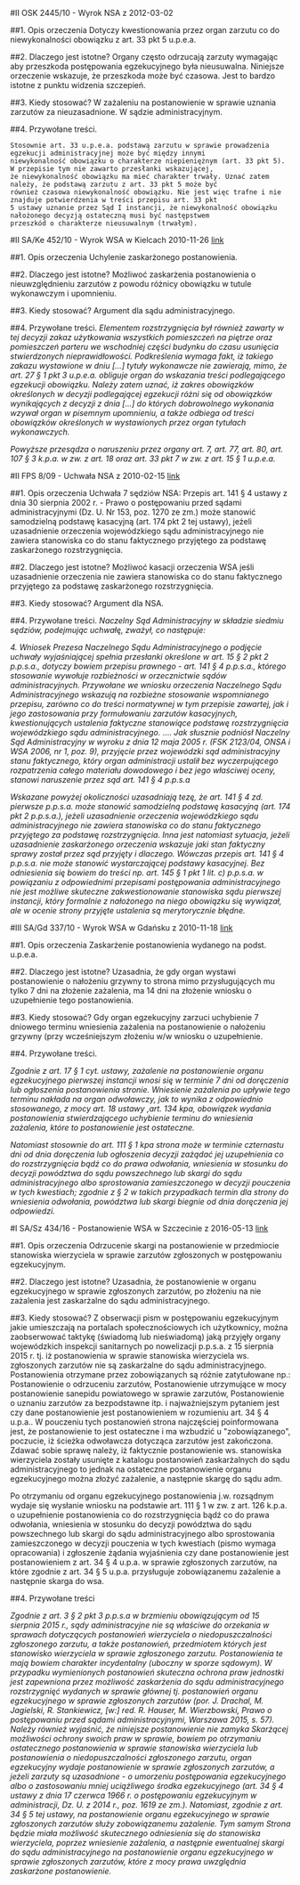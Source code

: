 #II OSK 2445/10 - Wyrok NSA z 2012-03-02

##1. Opis orzeczenia
Dotyczy kwestionowania przez organ zarzutu co do niewykonalności obowiązku z art. 33 pkt 5 u.p.e.a.

##2. Dlaczego jest istotne?
Organy często odrzucają zarzuty wymagając aby przeszkoda postępowania egzekucyjnego była nieusuwalna. Niniejsze orzeczenie wskazuje, że przeszkoda może być czasowa. Jest to bardzo istotne z punktu widzenia szczepień.

##3. Kiedy stosować?
W zażaleniu na postanowienie w sprawie uznania zarzutów za nieuzasadnione. W sądzie administracyjnym.

##4. Przywołane treści.
```
Stosownie art. 33 u.p.e.a. podstawą zarzutu w sprawie prowadzenia egzekucji administracyjnej może być między innymi
niewykonalność obowiązku o charakterze niepieniężnym (art. 33 pkt 5). W przepisie tym nie zawarto przesłanki wskazującej,
że niewykonalność obowiązku ma mieć charakter trwały. Uznać zatem należy, że podstawą zarzutu z art. 33 pkt 5 może być
również czasowa niewykonalność obowiązku. Nie jest więc trafne i nie znajduje potwierdzenia w treści przepisu art. 33 pkt
5 ustawy uznanie przez Sąd I instancji, że niewykonalność obowiązku nałożonego decyzją ostateczną musi być następstwem
przeszkód o charakterze nieusuwalnym (trwałym).
```

#II SA/Ke 452/10 - Wyrok WSA w Kielcach 2010-11-26
[link](http://orzeczenia.nsa.gov.pl/doc/3D38FD4F1B)

##1. Opis orzeczenia
Uchylenie zaskarżonego postanowienia.

##2. Dlaczego jest istotne?
Możliwoć zaskarżenia postanowienia o nieuwzględnieniu zarzutów z powodu różnicy obowiązku w tutule wykonawczym i upomnieniu.

##3. Kiedy stosować?
Argument dla sądu administracyjnego.

##4. Przywołane treści.
*Elementem rozstrzygnięcia był również zawarty w tej decyzji zakaz użytkowania wszystkich pomieszczeń na piętrze oraz pomieszczeń parteru we wschodniej części budynku do czasu usunięcia stwierdzonych nieprawidłowości. Podkreślenia wymaga fakt, iż takiego zakazu wystawione w dniu [...] tytuły wykonawcze nie zawierają, mimo, że art. 27 § 1 pkt 3 u.p.e.a. obliguje organ do wskazania treści podlegającego egzekucji obowiązku. Należy zatem uznać, iż zakres obowiązków określonych w decyzji podlegającej egzekucji różni się od obowiązków wynikających z decyzji z dnia [...] do których dobrowolnego wykonania wzywał organ w pisemnym upomnieniu, a także odbiega od treści obowiązków określonych w wystawionych przez organ tytułach wykonawczych.*

*Powyższe przesądza o naruszeniu przez organy art. 7, art. 77, art. 80, art. 107 § 3 k.p.a. w zw. z art. 18 oraz art. 33 pkt 7 w zw. z art. 15 § 1 u.p.e.a.*


#II FPS 8/09 - Uchwała NSA z 2010-02-15
[link](http://orzeczenia.nsa.gov.pl/doc/BBA28E1BF2)

##1. Opis orzeczenia
Uchwała  7 sędziów NSA: Przepis art. 141 § 4 ustawy z dnia 30 sierpnia 2002 r. - Prawo o postępowaniu przed sądami administracyjnymi (Dz. U. Nr 153, poz. 1270 ze zm.) może stanowić samodzielną podstawę kasacyjną (art. 174 pkt 2 tej ustawy), jeżeli uzasadnienie orzeczenia wojewódzkiego sądu administracyjnego nie zawiera stanowiska co do stanu faktycznego przyjętego za podstawę zaskarżonego rozstrzygnięcia.

##2. Dlaczego jest istotne?
Możliwoć kasacji orzeczenia WSA jeśli uzasadnienie orzeczenia nie zawiera stanowiska co do stanu faktycznego przyjętego za podstawę zaskarżonego rozstrzygnięcia.

##3. Kiedy stosować?
Argument dla NSA.

##4. Przywołane treści.
*Naczelny Sąd Administracyjny w składzie siedmiu sędziów, podejmując uchwałę, zważył, co następuje:*

*4. Wniosek Prezesa Naczelnego Sądu Administracyjnego o podjęcie uchwały wyjaśniającej spełnia przesłanki określone w art. 15 § 2 pkt 2 p.p.s.a., dotyczy bowiem przepisu prawnego - art. 141 § 4 p.p.s.a., którego stosowanie wywołuje rozbieżności w orzecznictwie sądów administracyjnych. Przywołane we wniosku orzeczenia Naczelnego Sądu Administracyjnego wskazują na rozbieżne stosowanie wspomnianego przepisu, zarówno co do treści normatywnej w tym przepisie zawartej, jak i jego zastosowania przy formułowaniu zarzutów kasacyjnych, kwestionujących ustalenia faktyczne stanowiące podstawę rozstrzygnięcia wojewódzkiego sądu administracyjnego.*
....
*Jak słusznie podniósł Naczelny Sąd Administracyjny w wyroku z dnia 12 maja 2005 r. (FSK 2123/04, ONSA i WSA 2006, nr 1, poz. 9), przyjęcie przez wojewódzki sąd administracyjny stanu faktycznego, który organ administracji ustalił bez wyczerpującego rozpatrzenia całego materiału dowodowego i bez jego właściwej oceny, stanowi naruszenie przez sąd art. 141 § 4 p.p.s.a*

*Wskazane powyżej okoliczności uzasadniają tezę, że art. 141 § 4 zd. pierwsze p.p.s.a. może stanowić samodzielną podstawę kasacyjną (art. 174 pkt 2 p.p.s.a.), jeżeli uzasadnienie orzeczenia wojewódzkiego sądu administracyjnego nie zawiera stanowiska co do stanu faktycznego przyjętego za podstawę rozstrzygnięcia. Inna jest natomiast sytuacja, jeżeli uzasadnienie zaskarżonego orzeczenia wskazuje jaki stan faktyczny sprawy został przez sąd przyjęty i dlaczego. Wówczas przepis art. 141 § 4 p.p.s.a. nie może stanowić wystarczającej podstawy kasacyjnej. Bez odniesienia się bowiem do treści np. art. 145 § 1 pkt 1 lit. c) p.p.s.a. w powiązaniu z odpowiednimi przepisami postępowania administracyjnego nie jest możliwe skuteczne zakwestionowanie stanowiska sądu pierwszej instancji, który formalnie z nałożonego na niego obowiązku się wywiązał, ale w ocenie strony przyjęte ustalenia są merytorycznie błędne.*

#III SA/Gd 337/10 - Wyrok WSA w Gdańsku z 2010-11-18
[link](http://orzeczenia.nsa.gov.pl/doc/A75655A90C)

##1. Opis orzeczenia
Zaskarżenie postanowienia wydanego na podst. u.p.e.a. 

##2. Dlaczego jest istotne?
Uzasadnia, że gdy organ wystawi postanowienie o nałożeniu grzywny to strona mimo przysługujących mu tylko 7 dni na złożenie zażalenia, ma 14 dni na złożenie wniosku o uzupełnienie tego postanowienia. 

##3. Kiedy stosować?
Gdy organ egzekucyjny zarzuci uchybienie 7 dniowego terminu wniesienia zażalenia na postanowienie o nałożeniu grzywny (przy wcześniejszym złożeniu w/w wniosku o uzupełnienie.

##4. Przywołane treści.

*Zgodnie z art. 17 § 1 cyt. ustawy, zażalenie na postanowienie organu egzekucyjnego pierwszej instancji wnosi się w terminie 7 dni od doręczenia lub ogłoszenia postanowienia stronie. Wniesienie zażalenia po upływie tego terminu nakłada na organ odwoławczy, jak to wynika z odpowiednio stosowanego, z mocy art. 18 ustawy ,art. 134 kpa, obowiązek wydania postanowienia stwierdzającego uchybienie terminu do wniesienia zażalenia, które to postanowienie jest ostateczne.*

*Natomiast stosownie do art. 111 § 1 kpa strona może w terminie czternastu dni od dnia doręczenia lub ogłoszenia decyzji zażądać jej uzupełnienia co do rozstrzygnięcia bądź co do prawa odwołania, wniesienia w stosunku do decyzji powództwa do sądu powszechnego lub skargi do sądu administracyjnego albo sprostowania zamieszczonego w decyzji pouczenia w tych kwestiach; zgodnie z § 2 w takich przypadkach termin dla strony do wniesienia odwołania, powództwa lub skargi biegnie od dnia doręczenia jej odpowiedzi.*

#I SA/Sz 434/16 - Postanowienie WSA w Szczecinie z 2016-05-13
[link](http://orzeczenia.nsa.gov.pl/doc/1481C81009)

##1. Opis orzeczenia
Odrzucenie skargi na postanowienie w przedmiocie stanowiska wierzyciela w sprawie zarzutów zgłoszonych w postępowaniu egzekucyjnym.

##2. Dlaczego jest istotne?
Uzasadnia, że postanowienie w organu egzekucyjnego w sprawie zgłoszonych zarzutów, po złożeniu na nie zażalenia jest zaskarżalne do sądu administracyjnego.

##3. Kiedy stosować?
Z obserwacji pism w postępowaniu egzekucyjnym jakie umieszczają na portalach społecznościowych ich użytkownicy, można zaobserwować taktykę (świadomą lub nieświadomą) jaką przyjęły organy wojewódzkich inspekcji sanitarnych po nowelizacji p.p.s.a. z 15 sierpnia 2015 r. tj. iż postanowienia w sprawie stanowiska wierzyciela ws. zgłoszonych zarzutów nie są zaskarżalne do sądu administracyjnego. Postanowienia otrzymane przez zobowiązanych są różnie zatytułowane np.: Postanowienie o odrzuceniu zarzutów, Postanowienie utrzymujące w mocy postanowienie sanepidu powiatowego w sprawie zarzutów, Postanowienie o uznaniu zarzutów za bezpodstawne itp. i najważniejszym pytaniem jest czy dane postanowienie jest postanowieniem w rozumieniu art. 34 § 4 u.p.a.. W pouczeniu tych postanowień strona najczęściej poinformowana jest, że postanowienie to jest ostateczne i ma wzbudzić u "zobowiązanego", poczucie, iż ścieżka odwoławcza dotycząca zarzutów jest zakończona. 
Zdawać sobie sprawę należy, iż faktycznie postanowienie ws. stanowiska wierzyciela zostały usunięte z katalogu postanowień zaskarżalnych do sądu administracyjnego to jednak na ostateczne postanowienie organu egzekucyjnego można złożyć zażalenie, a następnie skargę do sądu adm.

Po otrzymaniu od organu egzekucyjnego postanowienia j.w. rozsądnym wydaje się wysłanie wniosku na podstawie art. 111 § 1 w zw. z art. 126 k.p.a. o uzupełnienie postanowienia co do rozstrzygnięcia bądź co do prawa odwołania, wniesienia w stosunku do decyzji powództwa do sądu powszechnego lub skargi do sądu administracyjnego albo sprostowania zamieszczonego w decyzji pouczenia w tych kwestiach (pismo wymaga opracowania) i zgłoszenie żądania wyjaśnienia czy dane postanowienie jest postanowieniem z art. 34 § 4 u.p.a. w sprawie zgłoszonych zarzutów, na które zgodnie z art. 34 § 5 u.p.a. przysługuje zobowiązanemu zażalenie a następnie skarga do wsa.

##4. Przywołane treści

*Zgodnie z art. 3 § 2 pkt 3 p.p.s.a w brzmieniu obowiązującym od 15 sierpnia 2015 r., sądy administracyjne nie są właściwe do orzekania w sprawach dotyczących postanowień wierzyciela o niedopuszczalności zgłoszonego zarzutu, a także postanowień, przedmiotem których jest stanowisko wierzyciela w sprawie zgłoszonego zarzutu. Postanowienia te mają bowiem charakter incydentalny (uboczny w sporze sądowym). W przypadku wymienionych postanowień skuteczna ochrona praw jednostki jest zapewniona przez możliwość zaskarżenia do sądu administracyjnego rozstrzygnięć wydanych w sprawie głównej tj. postanowień organu egzekucyjnego w sprawie zgłoszonych zarzutów (por. J. Drachal, M. Jagielski, R. Stankiewicz, [w:] red. R. Hauser, M. Wierzbowski, Prawo o postępowaniu przed sądami administracyjnymi, Warszawa 2015, s. 57).*
*Należy również wyjaśnić, że niniejsze postanowienie nie zamyka Skarżącej możliwości ochrony swoich praw w sprawie, bowiem po otrzymaniu ostatecznego postanowienia w sprawie stanowiska wierzyciela lub postanowienia o niedopuszczalności zgłoszonego zarzutu, organ egzekucyjny wydaje postanowienie w sprawie zgłoszonych zarzutów, a jeżeli zarzuty są uzasadnione - o umorzeniu postępowania egzekucyjnego albo o zastosowaniu mniej uciążliwego środka egzekucyjnego (art. 34 § 4 ustawy z dnia 17 czerwca 1966 r. o postępowaniu egzekucyjnym w administracji, Dz. U. z 2014 r., poz. 1619 ze zm.). Natomiast, zgodnie z art. 34 § 5 tej ustawy, na postanowienie organu egzekucyjnego w sprawie zgłoszonych zarzutów służy zobowiązanemu zażalenie. Tym samym Strona będzie miała możliwość skutecznego odniesienia się do stanowiska wierzyciela, poprzez wniesienie zażalenia, a następnie ewentualnej skargi do sądu administracyjnego na postanowienie organu egzekucyjnego w sprawie zgłoszonych zarzutów, które z mocy prawa uwzględnia zaskarżone postanowienie.*

